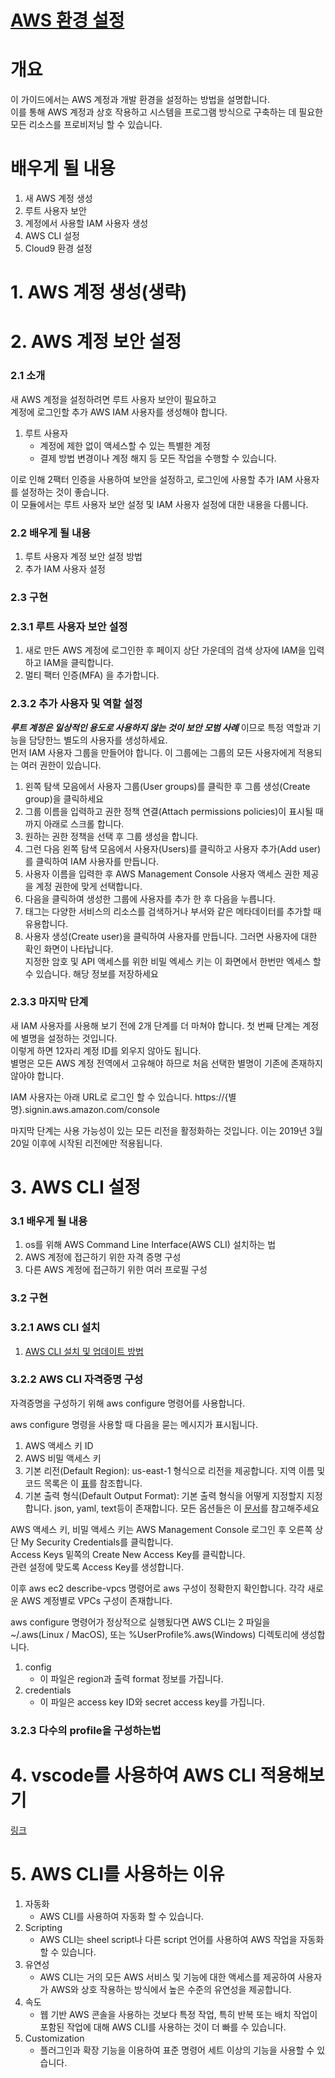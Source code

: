 # [AWS 환경 설정](https://aws.amazon.com/ko/getting-started/guides/setup-environment/module-two/)

# 개요

이 가이드에서는 AWS 계정과 개발 환경을 설정하는 방법을 설명합니다.  
이를 통해 AWS 계정과 상호 작용하고 시스템을 프로그램 방식으로 구축하는 데 필요한 모든 리소스를 프로비저닝 할 수 있습니다.

# 배우게 될 내용

1. 새 AWS 계정 생성
2. 루트 사용자 보안
3. 계정에서 사용할 IAM 사용자 생성
4. AWS CLI 설정
5. Cloud9 환경 설정

# 1. AWS 계정 생성(생략)

# 2. AWS 계정 보안 설정

### 2.1 소개

새 AWS 계정을 설정하려면 루트 사용자 보안이 필요하고  
계정에 로그인할 추가 AWS IAM 사용자를 생성해야 합니다.

1. 루트 사용자
   - 계정에 제한 없이 액세스할 수 있는 특별한 계정
   - 결제 방법 변경이나 계정 해지 등 모든 작업을 수행할 수 있습니다.

이로 인해 2팩터 인증을 사용하여 보안을 설정하고, 로그인에 사용할 추가 IAM 사용자를 설정하는 것이 좋습니다.  
이 모듈에서는 루트 사용자 보안 설정 및 IAM 사용자 설정에 대한 내용을 다룹니다.

### 2.2 배우게 될 내용

1. 루트 사용자 계정 보안 설정 방법
2. 추가 IAM 사용자 설정

### 2.3 구현

### 2.3.1 루트 사용자 보안 설정

1. 새로 만든 AWS 계정에 로그인한 후 페이지 상단 가운데의 검색 상자에 IAM을 입력하고 IAM을 클릭합니다.
2. 멀티 팩터 인증(MFA) 을 추가합니다.

### 2.3.2 추가 사용자 및 역할 설정

**_루트 계정은 일상적인 용도로 사용하지 않는 것이 보안 모범 사례_** 이므로 특정 역할과 기능을 담당한느 별도의 사용자를 생성하세요.  
먼저 IAM 사용자 그룹을 만들어야 합니다. 이 그룹에는 그룹의 모든 사용자에게 적용되는 여러 권한이 있습니다.

1. 왼쪽 탐색 모음에서 사용자 그룹(User groups)를 클릭한 후 그룹 생성(Create group)을 클릭하세요
2. 그룹 이름을 입력하고 권한 정책 연결(Attach permissions policies)이 표시될 때까지 아래로 스크롤 합니다.
3. 원하는 권한 정책을 선택 후 그룹 생성을 합니다.
4. 그런 다음 왼쪽 탐색 모음에서 사용자(Users)를 클릭하고 사용자 추가(Add user)를 클릭하여 IAM 사용자를 만듭니다.
5. 사용자 이름을 입력한 후 AWS Management Console 사용자 액세스 권한 제공을 계정 권한에 맞게 선택합니다.
6. 다음을 클릭하여 생성한 그룹에 사용자를 추가 한 후 다음을 누릅니다.
7. 태그는 다양한 서비스의 리소스를 검색하거나 부서와 같은 메타데이터를 추가할 때 유용합니다.
8. 사용자 생성(Create user)을 클릭하여 사용자를 만듭니다. 그러면 사용자에 대한 확인 화면이 나타납니다.  
   지정한 암호 및 API 액세스를 위한 비밀 엑세스 키는 이 화면에서 한번만 엑세스 할 수 있습니다. 해당 정보를 저장하세요

### 2.3.3 마지막 단계

새 IAM 사용자를 사용해 보기 전에 2개 단계를 더 마쳐야 합니다. 첫 번째 단계는 계정에 별명을 설정하는 것입니다.  
이렇게 하면 12자리 계정 ID를 외우지 않아도 됩니다.  
별명은 모든 AWS 계정 전역에서 고유해야 하므로 처음 선택한 별명이 기존에 존재하지 않아야 합니다.

IAM 사용자는 아래 URL로 로그인 할 수 있습니다.
https://{별명}.signin.aws.amazon.com/console

마지막 단계는 사용 가능성이 있는 모든 리전을 활정화하는 것입니다. 이는 2019년 3월 20일 이후에 시작된 리전에만 적용됩니다.

# 3. AWS CLI 설정

### 3.1 배우게 될 내용

1. os를 위해 AWS Command Line Interface(AWS CLI) 설치하는 법
2. AWS 계정에 접근하기 위한 자격 증명 구성
3. 다른 AWS 계정에 접근하기 위한 여러 프로필 구성

### 3.2 구현

### 3.2.1 AWS CLI 설치

1. [AWS CLI 설치 및 업데이트 방법](https://docs.aws.amazon.com/cli/latest/userguide/getting-started-install.html)

### 3.2.2 AWS CLI 자격증명 구성

자격증명을 구성하기 위해 aws configure 명령어를 사용합니다.

aws configure 명령을 사용할 때 다음을 묻는 메시지가 표시됩니다.

1. AWS 액세스 키 ID
2. AWS 비밀 액세스 키
3. 기본 리전(Default Region): us-east-1 형식으로 리전을 제공합니다. 지역 이름 및 코드 목록은 이 [표](https://docs.aws.amazon.com/general/latest/gr/rande.html#region-names-codes)를 참조합니다.
4. 기본 출력 형식(Default Output Format): 기본 출력 형식을 어떻게 지정할지 지정합니다. json, yaml, text등이 존재합니다. 모든 옵션들은 이 [문서](https://docs.aws.amazon.com/cli/latest/userguide/cli-configure-quickstart.html#cli-configure-quickstart-format)를 참고해주세요

AWS 액세스 키, 비밀 액세스 키는 AWS Management Console 로그인 후 오른쪽 상단 My Security Credentials를 클릭합니다.  
Access Keys 밑쪽의 Create New Access Key를 클릭합니다.  
관련 설정에 맞도록 Access Key를 생성합니다.

이후 aws ec2 describe-vpcs 명령어로 aws 구성이 정확한지 확인합니다. 각각 새로운 AWS 계정별로 VPCs 구성이 존재합니다.

aws configure 명령어가 정상적으로 실행됬다면 AWS CLI는 2 파일을 ~/.aws(Linux / MacOS), 또는 %UserProfile%\.aws(Windows) 디렉토리에 생성합니다.

1. config
   - 이 파일은 region과 출력 format 정보를 가집니다.
2. credentials
   - 이 파일은 access key ID와 secret access key를 가집니다.

### 3.2.3 다수의 profile을 구성하는법

# 4. vscode를 사용하여 AWS CLI 적용해보기

[링크](https://docs.aws.amazon.com/toolkit-for-vscode/latest/userguide/setup-toolkit.html)

# 5. AWS CLI를 사용하는 이유

1. 자동화
   - AWS CLI를 사용하여 자동화 할 수 있습니다.
2. Scripting
   - AWS CLI는 sheel script나 다른 script 언어를 사용하여 AWS 작업을 자동화 할 수 있습니다.
3. 유연성
   - AWS CLI는 거의 모든 AWS 서비스 및 기능에 대한 액세스를 제공하여 사용자가 AWS와 상호 작용하는 방식에서 높은 수준의 유연성을 제공합니다.
4. 속도
   - 웹 기반 AWS 콘솔을 사용하는 것보다 특정 작업, 특히 반복 또는 배치 작업이 포함된 작업에 대해 AWS CLI를 사용하는 것이 더 빠를 수 있습니다.
5. Customization
   - 플러그인과 확장 기능을 이용하여 표준 명령어 세트 이상의 기능을 사용할 수 있습니다.
